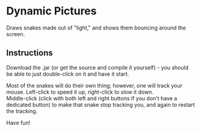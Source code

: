 Dynamic Pictures
================

Draws snakes made out of "light," and shows them bouncing around the 
screen.  

Instructions
------------
Download the .jar (or get the source and compile it yourself) - you 
should be able to just double-click on it and have it start.  

Most of the snakes will do their own thing; however, one will track 
your mouse.  Left-click to speed it up, right-click to slow it down.  
Middle-click (click with both left and right buttons if you don't have 
a dedicated button) to make that snake stop tracking you, and again to 
restart the tracking.  

Have fun!
